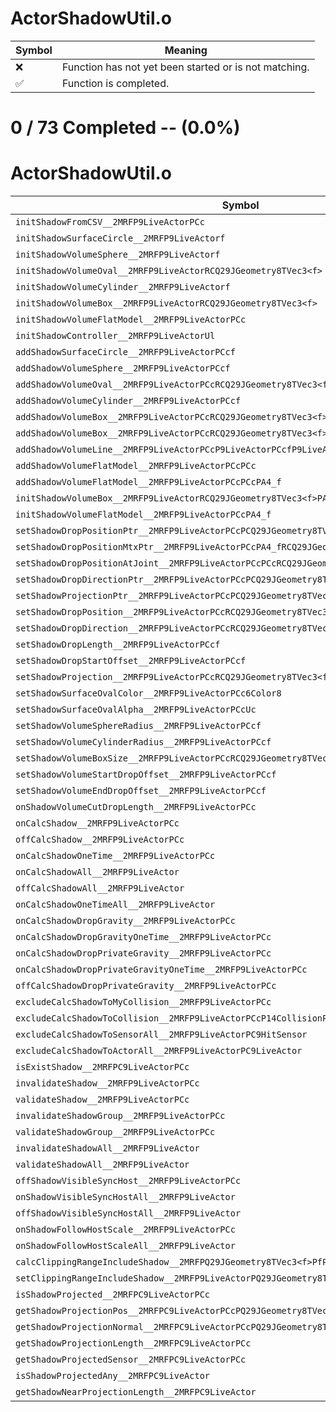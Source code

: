 # ActorShadowUtil.o
| Symbol | Meaning 
| ------------- | ------------- 
| :x: | Function has not yet been started or is not matching. 
| :white_check_mark: | Function is completed. 


# 0 / 73 Completed -- (0.0%)
# ActorShadowUtil.o
| Symbol | Decompiled? |
| ------------- | ------------- |
| `initShadowFromCSV__2MRFP9LiveActorPCc` | :x: |
| `initShadowSurfaceCircle__2MRFP9LiveActorf` | :x: |
| `initShadowVolumeSphere__2MRFP9LiveActorf` | :x: |
| `initShadowVolumeOval__2MRFP9LiveActorRCQ29JGeometry8TVec3<f>` | :x: |
| `initShadowVolumeCylinder__2MRFP9LiveActorf` | :x: |
| `initShadowVolumeBox__2MRFP9LiveActorRCQ29JGeometry8TVec3<f>` | :x: |
| `initShadowVolumeFlatModel__2MRFP9LiveActorPCc` | :x: |
| `initShadowController__2MRFP9LiveActorUl` | :x: |
| `addShadowSurfaceCircle__2MRFP9LiveActorPCcf` | :x: |
| `addShadowVolumeSphere__2MRFP9LiveActorPCcf` | :x: |
| `addShadowVolumeOval__2MRFP9LiveActorPCcRCQ29JGeometry8TVec3<f>PA4_f` | :x: |
| `addShadowVolumeCylinder__2MRFP9LiveActorPCcf` | :x: |
| `addShadowVolumeBox__2MRFP9LiveActorPCcRCQ29JGeometry8TVec3<f>` | :x: |
| `addShadowVolumeBox__2MRFP9LiveActorPCcRCQ29JGeometry8TVec3<f>PA4_f` | :x: |
| `addShadowVolumeLine__2MRFP9LiveActorPCcP9LiveActorPCcfP9LiveActorPCcf` | :x: |
| `addShadowVolumeFlatModel__2MRFP9LiveActorPCcPCc` | :x: |
| `addShadowVolumeFlatModel__2MRFP9LiveActorPCcPCcPA4_f` | :x: |
| `initShadowVolumeBox__2MRFP9LiveActorRCQ29JGeometry8TVec3<f>PA4_f` | :x: |
| `initShadowVolumeFlatModel__2MRFP9LiveActorPCcPA4_f` | :x: |
| `setShadowDropPositionPtr__2MRFP9LiveActorPCcPCQ29JGeometry8TVec3<f>` | :x: |
| `setShadowDropPositionMtxPtr__2MRFP9LiveActorPCcPA4_fRCQ29JGeometry8TVec3<f>` | :x: |
| `setShadowDropPositionAtJoint__2MRFP9LiveActorPCcPCcRCQ29JGeometry8TVec3<f>` | :x: |
| `setShadowDropDirectionPtr__2MRFP9LiveActorPCcPCQ29JGeometry8TVec3<f>` | :x: |
| `setShadowProjectionPtr__2MRFP9LiveActorPCcPCQ29JGeometry8TVec3<f>PCQ29JGeometry8TVec3<f>` | :x: |
| `setShadowDropPosition__2MRFP9LiveActorPCcRCQ29JGeometry8TVec3<f>` | :x: |
| `setShadowDropDirection__2MRFP9LiveActorPCcRCQ29JGeometry8TVec3<f>` | :x: |
| `setShadowDropLength__2MRFP9LiveActorPCcf` | :x: |
| `setShadowDropStartOffset__2MRFP9LiveActorPCcf` | :x: |
| `setShadowProjection__2MRFP9LiveActorPCcRCQ29JGeometry8TVec3<f>RCQ29JGeometry8TVec3<f>b` | :x: |
| `setShadowSurfaceOvalColor__2MRFP9LiveActorPCc6Color8` | :x: |
| `setShadowSurfaceOvalAlpha__2MRFP9LiveActorPCcUc` | :x: |
| `setShadowVolumeSphereRadius__2MRFP9LiveActorPCcf` | :x: |
| `setShadowVolumeCylinderRadius__2MRFP9LiveActorPCcf` | :x: |
| `setShadowVolumeBoxSize__2MRFP9LiveActorPCcRCQ29JGeometry8TVec3<f>` | :x: |
| `setShadowVolumeStartDropOffset__2MRFP9LiveActorPCcf` | :x: |
| `setShadowVolumeEndDropOffset__2MRFP9LiveActorPCcf` | :x: |
| `onShadowVolumeCutDropLength__2MRFP9LiveActorPCc` | :x: |
| `onCalcShadow__2MRFP9LiveActorPCc` | :x: |
| `offCalcShadow__2MRFP9LiveActorPCc` | :x: |
| `onCalcShadowOneTime__2MRFP9LiveActorPCc` | :x: |
| `onCalcShadowAll__2MRFP9LiveActor` | :x: |
| `offCalcShadowAll__2MRFP9LiveActor` | :x: |
| `onCalcShadowOneTimeAll__2MRFP9LiveActor` | :x: |
| `onCalcShadowDropGravity__2MRFP9LiveActorPCc` | :x: |
| `onCalcShadowDropGravityOneTime__2MRFP9LiveActorPCc` | :x: |
| `onCalcShadowDropPrivateGravity__2MRFP9LiveActorPCc` | :x: |
| `onCalcShadowDropPrivateGravityOneTime__2MRFP9LiveActorPCc` | :x: |
| `offCalcShadowDropPrivateGravity__2MRFP9LiveActorPCc` | :x: |
| `excludeCalcShadowToMyCollision__2MRFP9LiveActorPCc` | :x: |
| `excludeCalcShadowToCollision__2MRFP9LiveActorPCcP14CollisionParts` | :x: |
| `excludeCalcShadowToSensorAll__2MRFP9LiveActorPC9HitSensor` | :x: |
| `excludeCalcShadowToActorAll__2MRFP9LiveActorPC9LiveActor` | :x: |
| `isExistShadow__2MRFPC9LiveActorPCc` | :x: |
| `invalidateShadow__2MRFP9LiveActorPCc` | :x: |
| `validateShadow__2MRFP9LiveActorPCc` | :x: |
| `invalidateShadowGroup__2MRFP9LiveActorPCc` | :x: |
| `validateShadowGroup__2MRFP9LiveActorPCc` | :x: |
| `invalidateShadowAll__2MRFP9LiveActor` | :x: |
| `validateShadowAll__2MRFP9LiveActor` | :x: |
| `offShadowVisibleSyncHost__2MRFP9LiveActorPCc` | :x: |
| `onShadowVisibleSyncHostAll__2MRFP9LiveActor` | :x: |
| `offShadowVisibleSyncHostAll__2MRFP9LiveActor` | :x: |
| `onShadowFollowHostScale__2MRFP9LiveActorPCc` | :x: |
| `onShadowFollowHostScaleAll__2MRFP9LiveActor` | :x: |
| `calcClippingRangeIncludeShadow__2MRFPQ29JGeometry8TVec3<f>PfPC9LiveActorf` | :x: |
| `setClippingRangeIncludeShadow__2MRFP9LiveActorPQ29JGeometry8TVec3<f>f` | :x: |
| `isShadowProjected__2MRFPC9LiveActorPCc` | :x: |
| `getShadowProjectionPos__2MRFPC9LiveActorPCcPQ29JGeometry8TVec3<f>` | :x: |
| `getShadowProjectionNormal__2MRFPC9LiveActorPCcPQ29JGeometry8TVec3<f>` | :x: |
| `getShadowProjectionLength__2MRFPC9LiveActorPCc` | :x: |
| `getShadowProjectedSensor__2MRFPC9LiveActorPCc` | :x: |
| `isShadowProjectedAny__2MRFPC9LiveActor` | :x: |
| `getShadowNearProjectionLength__2MRFPC9LiveActor` | :x: |

